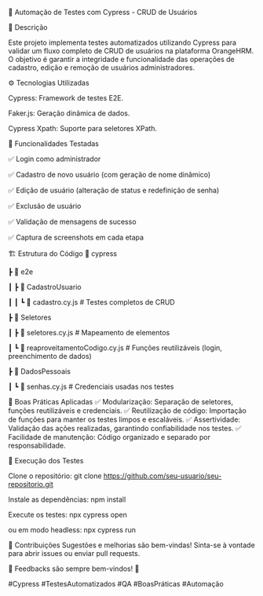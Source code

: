 📌 Automação de Testes com Cypress - CRUD de Usuários

📖 Descrição

Este projeto implementa testes automatizados utilizando Cypress para validar um fluxo completo de CRUD de usuários na plataforma OrangeHRM. O objetivo é garantir a integridade e funcionalidade das operações de cadastro, edição e remoção de usuários administradores.


⚙️ Tecnologias Utilizadas

Cypress: Framework de testes E2E.

Faker.js: Geração dinâmica de dados.

Cypress Xpath: Suporte para seletores XPath.


🚀 Funcionalidades Testadas

✅ Login como administrador

✅ Cadastro de novo usuário (com geração de nome dinâmico)

✅ Edição de usuário (alteração de status e redefinição de senha)

✅ Exclusão de usuário

✅ Validação de mensagens de sucesso

✅ Captura de screenshots em cada etapa


🏗 Estrutura do Código
📂 cypress

 ┣ 📂 e2e

 ┃ ┣ 📂 CadastroUsuario

 ┃ ┃ ┗ 📜 cadastro.cy.js  # Testes completos de CRUD

 ┣ 📂 Seletores

 ┃ ┣ 📜 seletores.cy.js  # Mapeamento de elementos

 ┃ ┗ 📜 reaproveitamentoCodigo.cy.js  # Funções reutilizáveis (login, preenchimento de dados)

 ┣ 📂 DadosPessoais

 ┃ ┗ 📜 senhas.cy.js  # Credenciais usadas nos testes

 
📌 Boas Práticas Aplicadas
✅ Modularização: Separação de seletores, funções reutilizáveis e credenciais.
✅ Reutilização de código: Importação de funções para manter os testes limpos e escaláveis.
✅ Assertividade: Validação das ações realizadas, garantindo confiabilidade nos testes.
✅ Facilidade de manutenção: Código organizado e separado por responsabilidade.


🔧 Execução dos Testes

Clone o repositório:
git clone https://github.com/seu-usuario/seu-repositorio.git

Instale as dependências:
npm install

Execute os testes:
npx cypress open

ou em modo headless:
npx cypress run


📌 Contribuições
Sugestões e melhorias são bem-vindas! Sinta-se à vontade para abrir issues ou enviar pull requests.


📢 Feedbacks são sempre bem-vindos! 🚀


#Cypress #TestesAutomatizados #QA #BoasPráticas #Automação

